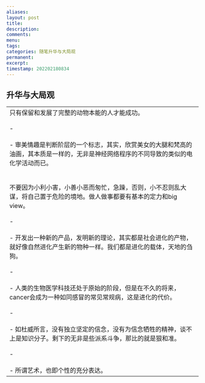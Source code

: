 ```yaml
---
aliases: 
layout: post
title: 
description: 
comments: 
menu: 
tags: 
categories: 随笔升华与大局观
permanent: 
excerpt: 
timestamp: 202202180834
---
```

## 升华与大局观


|   |
|---|
|只有保留和发展了完整的动物本能的人才能成功。<br><br>-   <br>    <br>- 审美情趣是判断阶层的一个标志，其实，欣赏美女的大腿和梵高的油画，其本质是一样的，无非是神经网络程序的不同导致的类似的电化学活动而已。<br>    <br>      <br>    不要因为小利小害，小善小恶而匆忙，急躁，否则，小不忍则乱大谋，将自己置于危险的境地。做人做事都要有基本的定力和big view。  <br>    <br>-   <br>    <br>- 开发出一种新的产品，发明新的理论，其实都是社会进化的产物，就好像自然进化产生新的物种一样。我们都是进化的载体，天地的刍狗。  <br>    <br>-   <br>    <br>- 人类的生物医学科技还处于原始的阶段，但是在不久的将来，cancer会成为一种如同感冒的常见常规病，这是进化的代价。  <br>    <br>-   <br>    <br>- 如杜威所言，没有独立坚定的信念，没有为信念牺牲的精神，谈不上是知识分子。剩下的无非是些派系斗争，那比的就是狠和准。  <br>    <br>-   <br>    <br>- 所谓艺术，也即个性的充分表达。 |
